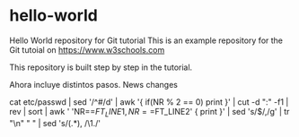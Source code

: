 # hello-world
Hello World repository for Git tutorial
This is an example repository for the Git tutoial on https://www.w3schools.com

This repository is built step by step in the tutorial.

Ahora incluye distintos pasos.
News changes

cat etc/passwd | sed '/^#/d' | awk '{ if(NR % 2 == 0) print }' | cut -d ":" -f1 | rev | sort | awk ' 'NR==$FT_LINE1,NR==$FT_LINE2' { print }' | sed 's/$/,/g' | tr "\n" " " | sed 's/\(.*\), /\1./'
